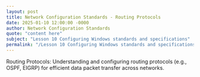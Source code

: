 ```yaml
---
layout: post
title: Network Configuration Standards - Routing Protocols
date: 2025-01-10 12:00:00 -0000
author: Network Configuration Standards
quote: "content here"
subject: "Lesson 10 Configuring Windows standards and specifications"
permalink: "/Lesson 10 Configuring Windows standards and specifications/Network Configuration Standards/Network Configuration Standards - Routing Protocols"
---
```


Routing Protocols: Understanding and configuring routing protocols (e.g., OSPF, EIGRP) for efficient data packet transfer across networks.
